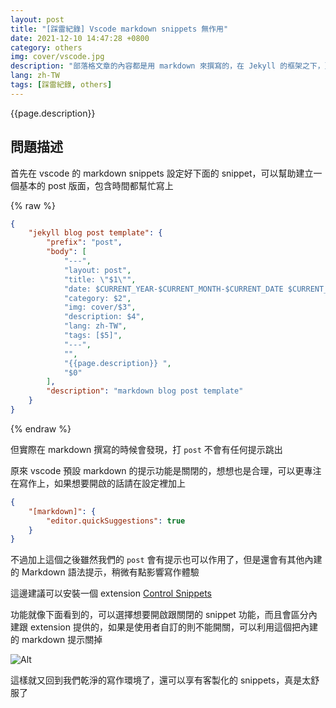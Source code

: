 ```yaml
---
layout: post
title: "[踩雷紀錄] Vscode markdown snippets 無作用"
date: 2021-12-10 14:47:28 +0800
category: others
img: cover/vscode.jpg
description: "部落格文章的內容都是用 markdown 來撰寫的，在 Jekyll 的框架之下，頁面一些 Metadata 的欄位其實是蠻固定的，而固定的 template 就會想用 vscode 的 snippets 來幫忙，可以不用每次都複製貼上，但之前在設定過後一直都沒有辦法正常運作，這問題困擾了好一陣子，最近才試著找看看有沒有辦法，沒想到很簡單就搞定了"
lang: zh-TW
tags: [踩雷紀錄, others]
---
```


{{page.description}}

## 問題描述

首先在 vscode 的 markdown snippets 設定好下面的 snippet，可以幫助建立一個基本的 post 版面，包含時間都幫忙寫上

{% raw %}

```json
{
    "jekyll blog post template": {
        "prefix": "post",
        "body": [
            "---",
            "layout: post",
            "title: \"$1\"",
            "date: $CURRENT_YEAR-$CURRENT_MONTH-$CURRENT_DATE $CURRENT_HOUR:$CURRENT_MINUTE:$CURRENT_SECOND +0800",
            "category: $2",
            "img: cover/$3",
            "description: $4",
            "lang: zh-TW",
            "tags: [$5]",
            "---",
            "",
            "{{page.description}} ",
            "$0"
        ],
        "description": "markdown blog post template"
    }
}
```

{% endraw %}

但實際在 markdown 撰寫的時候會發現，打 `post` 不會有任何提示跳出

原來 vscode 預設 markdown 的提示功能是關閉的，想想也是合理，可以更專注在寫作上，如果想要開啟的話請在設定裡加上

```json
{
    "[markdown]": {
        "editor.quickSuggestions": true
    }
}
```

不過加上這個之後雖然我們的 `post` 會有提示也可以作用了，但是還會有其他內建的 Markdown 語法提示，稍微有點影響寫作體驗

這邊建議可以安裝一個 extension [Control Snippets](https://marketplace.visualstudio.com/items?itemName=svipas.control-snippets)

功能就像下面看到的，可以選擇想要開啟跟關閉的 snippet 功能，而且會區分內建跟 extension 提供的，如果是使用者自訂的則不能開關，可以利用這個把內建的 markdown 提示關掉

![Alt]({{site.baseurl}}/assets/img/control-snippets.png)

這樣就又回到我們乾淨的寫作環境了，還可以享有客製化的 snippets，真是太舒服了
